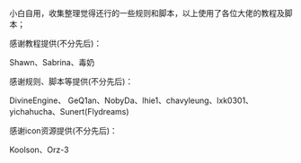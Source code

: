 小白自用，收集整理觉得还行的一些规则和脚本，以上使用了各位大佬的教程及脚本；

感谢教程提供(不分先后)：

Shawn、Sabrina、毒奶

感谢规则、脚本等提供(不分先后)：

DivineEngine、 GeQ1an、NobyDa、lhie1、chavyleung、lxk0301、yichahucha、Sunert(Flydreams)

感谢icon资源提供(不分先后)：

Koolson、Orz-3
